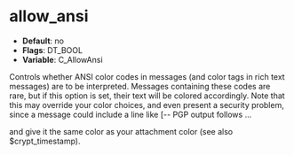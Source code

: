 # allow_ansi

- **Default**: no
- **Flags**: DT_BOOL
- **Variable**: C_AllowAnsi

Controls whether ANSI color codes in messages (and color tags in
rich text messages) are to be interpreted.
Messages containing these codes are rare, but if this option is set,
their text will be colored accordingly. Note that this may override
your color choices, and even present a security problem, since a
message could include a line like
[-- PGP output follows ...

and give it the same color as your attachment color (see also
$crypt_timestamp).
